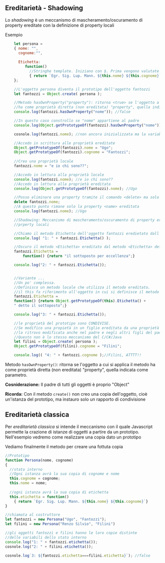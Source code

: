 ## Ereditarietà - Shadowing

Lo *shadowing* è un meccanismo di mascheramento/oscuramento di property ereditate con la definizione di property locali

Esempio

```js
    let persona = 
    { nome: "", 
      cognome:"", 
      
      Etichetta: 
         function() 
           //Stringhe template. Iniziano con $. Prima vengono valutate poi il valore viene sostituito e notare gli acccenti gravi
           { return `Egr. Sig. Lup. Mann. ${this.nome} ${this.cognome}`} 
    };

    //L'oggetto persona diventa il prototipo dell'oggetto fantozzi
    let fantozzi = Object.create( persona );

    //Metodo hasOwnProperty("property"): ritorna <true> se l'oggetto a cui si applica il metodo
    //ha come proprietà diretta (non ereditata) "property", quella indicata come parametro.
    console.log(fantozzi.hasOwnProperty("nome")); //false

    //In questo caso constrollo se "nome" appartiene al padre
    console.log(Object.getPrototypeOf(fantozzi).hasOwnProperty("nome")); //true

    cosnole.log(fantozzi.nome); //non ancora inizializzata ma la variabile viene trovata come proprietà ereditata

    //Accedo in scrittura alle proprietà ereditate
    Object.getPrototypeOf(fantozzi).nome = "Ugo";
    Object.getPrototypeOf(fantozzi).cognome = "Fantozzi";
    
    //Creo una proprietà locale
    fantozzi.nome = "e io chi sono??";

    //Accedo in lettura alla proprietà locale
    console.log(fantozzi.nome); //e io chi sono??
    //Accedo in lettura alla proprietà ereditata
    console.log(Object.getPrototypeOf(fantozzi).nome); //Ugo

    //Posso eliminare una property tramite il comando <delete> ma solo tra quelle locali
    delete fantozzi.nome;
    //A questo punto rimane solo la property <name> ereditata
    console.log(fantozzi.nome); //Ugo 

    //Shadowing: Meccanismo di mascheramento/oscuramento di property ereditate con la definizione di 
    //prperty locali

    //Chiamo il metodo Etichetta dell'oggetto fantozzi eredietato dall'oggetto persona
    console.log( "1: " + fantozzi.Etichetta() );

    //Oscuro il metodo <Etichetta> ereditato dal metodo <Etichetta> definito localmente -> shadowing
    fantozzi.Etichetta =
        function() {return "il sottoposto per eccellenza";}

    console.log("2: " + fantozzi.Etichetta());


    //Variante ...
    //Un po' complessa.
    //Definisco un metodo locale che utilizza il metodo ereditato.
    //il this fa riferimento all'oggetto in cui si definisce il metodo quindi "fantozzi"
    fantozzi.Etichetta =
    function() {return Object.getPrototypeOf(this).Etichetta() + 
    " detto il sottoposto";}

    console.log("3: " + fantozzi.Etichetta());

    //le proprietà del prototipo sono CONDIVISE. 
    //Se modifico una propietà in un figlio ereditata da una proprietà del padre,
    //la ritrovo modificata anche nel padre e negli altri figli del padre, cioè nei "fratelli"
    //Questo non è lo stesso meccanismo del C/C#/Java
    let filini = Object.create( persona );
    Object.getPrototypeOf(filini).cognome = "Filini";

    console.log(( "4: " + fantozzi.cognome );//Filini, ATTTT!!
```

Metodo `hasOwnProperty()`: ritorna <true> se l'oggetto a cui si applica il metodo ha come proprietà diretta (non ereditata) "property", quella indicata come parametro.

**Cosniderazione:** Il padre di tutti gli oggetti è proprio "Object"

**Ricorda:** Con il metodo `create()` non creo una copia dell'oggetto, cioè un'istanza del prototipo, ma instauro solo un rapporto di condivisione

## Ereditarietà classica

Per *ereditarietà classica* si intende il meccanismo con il quale Javascript permette la crazione di istanze di oggetti a partire da un prototipo. Nell'esempio vedremo come realizzare una copia dato un prototipo

Vediamo finalmente il metodo per creare una fottuta copia

```js
//Prototipo
function Persona(nome, cognome)
{    
  //stato interno
  //Ogni istanza avrà la sua copia di cognome e nome
  this.cognome = cognome; 
  this.nome = nome;    
 
  //ogni istanza avrà la sua copia di etichetta
  this.etichetta = function() 
    { return `Egr. Sig. Lup. Mann. ${this.nome} ${this.cognome}`} 
}

//chiamata al costruttore
let fantozzi = new Persona("Ugo", "Fantozzi");
let filini = new Persona("Renzo Silvio", "Filini")

//gli oggetti fantozzi e filini hanno le loro copie distinte
//delle variabili dello stato interno
console.log("1: " + fantozzi.etichetta());
cosnole.log("2: " + filini.etichetta());

cosnole.log`3: ${fantozzi.etichetta===filini.etichetta}`); //false
```

